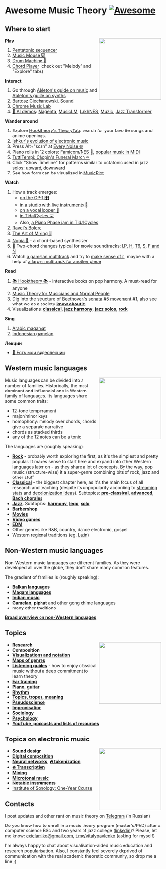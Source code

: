 Awesome Music Theory [![Awesome](https://cdn.rawgit.com/sindresorhus/awesome/d7305f38d29fed78fa85652e3a63e154dd8e8829/media/badge.svg)](https://github.com/sindresorhus/awesome)
===

Where to start
---

<img src="https://user-images.githubusercontent.com/1491908/220568166-377d3637-b5f6-45a9-906c-a8e4a21c3778.jpg" width="200" align="right">

**Play**
1. [Pentatonic sequencer](https://www.maxlaumeister.com/tonematrix/)
2. [Music Mouse 🐭](https://teropa.info/musicmouse/)
3. [Drum Machine 🥁](https://webaudiodemos.appspot.com/MIDIDrums/index.html)
4. [Chord Player](https://www.onemotion.com/chord-player/) (check out "Melody" and "Explore" tabs)


**Interact**
1. Go through [Ableton's guide on music](https://learningmusic.ableton.com/) and [Ableton's guide on synths](https://learningsynths.ableton.com/)
1. [Bartosz Ciechanowski. Sound](https://ciechanow.ski/sound/)
2. [Chrome Music Lab](https://musiclab.chromeexperiments.com/)
16. [🤖 AI demos](https://github.com/affige/genmusic_demo_list): [Magenta](https://magenta.tensorflow.org/demos/), [MusicLM](https://google-research.github.io/seanet/musiclm/examples/), [LakhNES](https://chrisdonahue.com/LakhNES/), [Muzic](https://ai-muzic.github.io/), [Jazz Transformer](https://drive.google.com/drive/folders/1-EeV02jvRftdvwWXa0KpoMvyRQaXUJ0W)


**Wander around**
1. Explore [Hooktheory's TheoryTab](https://www.hooktheory.com/theorytab): search for your favorite songs and anime openings. 
1. [Ishkur's evolution of electronic music](https://music.ishkur.com/)
12. Press Alt+"scan" at [Every Noise 🌐](https://everynoise.com/)
13. Piano rolls in 12 colors: [Famicom/NES 👾](https://rawl.rocks/browse/Nintendo), [popular music in MIDI](https://rawl.rocks/)
15. [TuttiTempi: Chopin's Funeral March ⚰️](https://tuttitempi.com/#scoreId=U00000578581&from=0.5622&to=0.8122&youtube=1&spotify=0&muziekweb=0)
10. Click "Show Timeline" for patterns similar to octatonic used in jazz solos: [upward](https://dig-that-lick.hfm-weimar.de/similarity_search/search?id=8855&target_layout=&group_by=&task_id=6c3656c4-724b-401a-a69a-4f874adddafc), [downward](https://dig-that-lick.hfm-weimar.de/similarity_search/search?id=8856&target_layout=&group_by=&task_id=dce240ac-68c9-49f4-90f5-636e0ad2d15b)
11. See how form can be visualized in [MusicPlot](https://wlouie1.github.io/MusicPlot/musicplot.html)


**Watch**
1. How a track emerges:
   - [on the OP-1 🎛️](https://www.youtube.com/watch?v=lu5XB1Y2rHk)
   - [in a studio with live instruments 🎻](https://www.youtube.com/watch?v=4CGBfbB4g0Y)
   - [on a vocal looper 🎤](https://youtu.be/nvIGCMhjkvw?t=39)
   - [in TidalCycles 💻](https://youtu.be/etAZbQtggSQ?t=124)
   - Also, [a Piano Phase jam in TidalCycles](https://www.youtube.com/watch?v=Hc-lcAajQxo)
3. [Ravel's Bolero](https://www.youtube.com/watch?v=4p-mwp0nNac)
2. [The Art of Mixing 🎚️](https://youtu.be/TEjOdqZFvhY?t=25)
4. [Nopia 🎹](https://www.youtube.com/watch?v=Ivuy9QYLFVY) - a chord-based synthesizer
2. 🍿 Two-chord changes typical for movie soundtracks: [LP](https://www.youtube.com/watch?v=I33UqUhKE10), [H](https://www.youtube.com/watch?v=_LCDlv33y4M), [T6](https://www.youtube.com/watch?v=0V1Mfmdt8lA), [S](https://www.youtube.com/watch?v=rfYU1F0pJik), [F and N](https://www.youtube.com/watch?v=tHs3gdouz68)
14. Watch [a gamelan multitrack](https://www.youtube.com/watch?v=ccHTOepjK_s) and try to [make sense of it](https://docs.google.com/document/d/1oKbYpSAcunMTvB-casuFUyiaSuHGJkJhGf5rrvfOPgE/edit), maybe with a help of [a larger multitrack for another piece](https://www.youtube.com/watch?v=jE93bF0dooU)


**Read**
1. [📚 Hooktheory 📚](https://hooktheory.com/affiliate/275-2-3-1.html) - interactive books on pop harmony. A must-read for anyone
1. [Music Theory for Musicians and Normal People](https://tobyrush.com/theorypages/pdf/en-us/the-whole-enchilada-set.pdf) 
1. Dig into the structure of [Beethoven's sonata #5 movement #1](https://rawl.vercel.app/edit?a=beethoven_op10no1mov1), also see what we as a society [**know about it**](parts/beethoven_op10no1mov1.md).
17. Visualizations: [**classical**](parts/classical_visualizations.md), [**jazz harmony**](parts/jazz_harmony_visualizations.md), [**jazz solos**](parts/jazz_solo_visualizations.md), [**rock**](parts/rock_visualizations.md)


**Sing**
1. [Arabic maqamat](https://www.youtube.com/watch?v=xN7E1pc8Y2Y&list=PLcfDkfaWrWRRcgUawWPz4bdL0Co17rphx)
2. [Indonesian gamelan](https://www.youtube.com/watch?v=99GFmJmiwZA)


**Лекции**
- [🎥 Есть мои видеолекции](https://t.me/keetezh/945)

Western music languages
---

<img src="https://user-images.githubusercontent.com/1491908/220957973-a76da180-0bf9-4ad4-b03d-8f6ff2d3a2a7.png" width="200" align="right">


Music languages can be divided into a number of families. Historically, the most dominant and influencial one is Western family of languages. Its languages share some common traits:
- 12-tone temperament
- major/minor keys
- homophony: melody over chords, chords give a separate narrative
- chords as stacked thirds
- any of the 12 notes can be a tonic

The languages are (roughly speaking):
- [**Rock**](parts/rock.md) - probably worth exploring the first, as it's the simplest and pretty popular. It makes sense to start here and expand into other Western languages later on - as they share a lot of concepts. By the way, pop music (structure-wise) it a super-genre combining bits of rock, jazz and other stuff
- [**Classical**](parts/classical.md) - the biggest chapter here, as it's the main focus of all research and teaching (despite its unpopularity according to [streaming stats](https://headphonesaddict.com/music-genre-statistics/) and [decolonization ideas](https://engagingstudentsmusic.org/index.php/engagingstudents/article/view/7359/5713)). Subtopics: [**pre-classical**](parts/pre_classical.md), [**advanced**](parts/classical_advanced.md), [**Bach chorales**](parts/bach_chorales.md)
- [**Jazz**](parts/jazz.md). Subtopics: [**harmony**](parts/jazz_harmony.md), [**lego**](parts/lego.md), [**solo**](parts/jazz_solo.md)
- [**Barbershop**](parts/barbershop.md)
- [**Movies**](parts/movies.md)
- [**Video games**](parts/vgm.md)
- [**EDM**](parts/edm.md)
- Other genres like R&B, country, dance electronic, gospel
- Western regional traditions (eg. [Latin](https://www.halleonard.com/menu/562/latin))

Non-Western music languages
---

Non-Western music languages are different families. As they were developed all over the globe, they don't share many common features.

The gradient of families is (roughly speaking):
- [**Balkan languages**](parts/balkan.md)
- [**Maqam languages**](parts/maqam_languages.md)
- [**Indian music**](parts/indian.md)
- [**Gamelan**](parts/gamelan.md), [**piphat**](parts/piphat.md) and other gong chime languages
- many other traditions

[**Broad overview on non-Western languages**](parts/non_western_languages.md)



Topics
---

<img src="https://user-images.githubusercontent.com/1491908/220949769-3a8467df-3e6c-4664-a973-21c81cfe8fa0.png" width="200" align="right">

- [**Research**](parts/research.md)
- [**Composition**](parts/composition.md)
- [**Visualizations and notation**](parts/visualizations.md)
- [**Maps of genres**](parts/maps_of_genres.md)
- [**Listening guides**](parts/listening_guides.md) - how to enjoy classical music without a deep commitment to learn theory
- [**Ear training**](parts/ear_training.md)
- [**Piano**](parts/piano.md), [**guitar**](parts/guitar.md)
- [**Rhythm**](parts/rhythm.md)
- [**Topics, tropes, meaning**](parts/meaning.md)
- [**Pseudoscience**](parts/pseudoscience.md)
- [**Improvisation**](parts/improvisation.md)
- [**Sociology**](parts/sociology.md)
- [**Psychology**](parts/psychology.md)
- [**YouTube, podcasts and lists of resources**](parts/youtube_and_podcasts.md)



Topics on electronic music
---

<img src="https://user-images.githubusercontent.com/1491908/220955095-75f3a0d3-e090-43e7-a9ae-98c5f8eb1999.png" align="right" width="200">

- [**Sound design**](parts/sound_design.md)
- [**Digital composition**](parts/digital_composition.md)
- [**Neural networks**](parts/nn.md), [**🔥 tokenization**](research/nns.md)
- [**🔥 Transcription**](parts/transcription.md)
- [**Mixing**](parts/mixing.md)
- [**Microtonal music**](parts/microtonal.md)
- [**Notable instruments**](parts/instruments.md)
- [Institute of Sonology: One-Year Course](http://sonology.org/one-year-course-admission/)

Contacts
---

I post updates and other rant on music theory on [Telegram](https://t.me/keetezh) (in Russian)

Do you know how to enroll in a music theory program (master's/PhD) after a computer science BSc and two years of jazz college ([linkedin](https://www.linkedin.com/in/vitaly-pavlenko-9729bb76/))? Please, let me know: cxielamiko@gmail.com, [t.me/vitalypavlenko](https://t.me/vitalypavlenko) (asking for myself)

I'm always happy to chat about visualisation-aided music education and research popularisation. Also, I constantly feel severely deprived of communication with the real academic theoretic community, so drop me a line ;)
